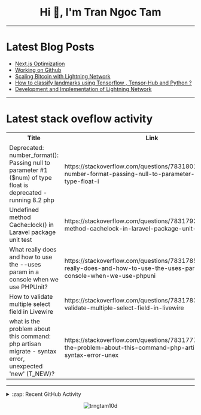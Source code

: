 <h1 align="center">Hi 👋, I'm Tran Ngoc Tam</h1>

---

# Latest Blog Posts 
<!-- BLOG-POST-LIST:START -->
- [Next.js Optimization](https://dev.to/syedmuhammadaliraza/nextjs-optimization-n5f)
- [Working on Github](https://dev.to/kudratswe/working-on-github-1olb)
- [Scaling Bitcoin with Lightning Network](https://dev.to/epakconsultant/scaling-bitcoin-with-lightning-network-23i3)
- [How to classify landmarks using Tensorflow , Tensor-Hub and Python ?](https://dev.to/feitgemel/how-to-classify-landmarks-using-tensorflow-tensor-hub-and-python--3okk)
- [Development and Implementation of Lightning Network](https://dev.to/epakconsultant/development-and-implementation-of-lightning-network-454l)
<!-- BLOG-POST-LIST:END -->

---

# Latest stack oveflow activity
<table>
  <tr><th>Title</th><th>Link</th></tr>
  <!-- STACKOVERFLOW:START --><tr><td>Deprecated: number_format&lpar;&rpar;: Passing null to parameter #1 &lpar;$num&rpar; of type float is deprecated - running 8.2 php</td><td>https://stackoverflow.com/questions/78318010/deprecated-number-format-passing-null-to-parameter-1-num-of-type-float-i</td></tr><tr><td>Undefined method Cache::lock&lpar;&rpar; in Laravel package unit test</td><td>https://stackoverflow.com/questions/78317927/undefined-method-cachelock-in-laravel-package-unit-test</td></tr><tr><td>What really does and how to use the --uses param in a console when we use PHPUnit?</td><td>https://stackoverflow.com/questions/78317852/what-really-does-and-how-to-use-the-uses-param-in-a-console-when-we-use-phpuni</td></tr><tr><td>How to validate multiple select field in Livewire</td><td>https://stackoverflow.com/questions/78317831/how-to-validate-multiple-select-field-in-livewire</td></tr><tr><td>what is the problem about this command: php artisan migrate - syntax error, unexpected &#39;new&#39; &lpar;T_NEW&rpar;?</td><td>https://stackoverflow.com/questions/78317779/what-is-the-problem-about-this-command-php-artisan-migrate-syntax-error-unex</td></tr><!-- STACKOVERFLOW:END -->
</table>

---

<details>
  <summary>:zap: Recent GitHub Activity</summary>
  
<!--START_SECTION:activity-->
1. ❌ Closed PR [#34](https://github.com/trngtam10d/trngtam10d.github.io/pull/34) in [trngtam10d/trngtam10d.github.io](https://github.com/trngtam10d/trngtam10d.github.io)
2. ❌ Closed PR [#33](https://github.com/trngtam10d/trngtam10d.github.io/pull/33) in [trngtam10d/trngtam10d.github.io](https://github.com/trngtam10d/trngtam10d.github.io)
3. ❌ Closed PR [#32](https://github.com/trngtam10d/trngtam10d.github.io/pull/32) in [trngtam10d/trngtam10d.github.io](https://github.com/trngtam10d/trngtam10d.github.io)
4. ❌ Closed PR [#31](https://github.com/trngtam10d/trngtam10d.github.io/pull/31) in [trngtam10d/trngtam10d.github.io](https://github.com/trngtam10d/trngtam10d.github.io)
5. ❌ Closed PR [#30](https://github.com/trngtam10d/trngtam10d.github.io/pull/30) in [trngtam10d/trngtam10d.github.io](https://github.com/trngtam10d/trngtam10d.github.io)
<!--END_SECTION:activity-->

</details>

<p align="center"><img align="center" src="https://github-readme-streak-stats.herokuapp.com/?user=trngtam10d&" alt="trngtam10d" /></p>
